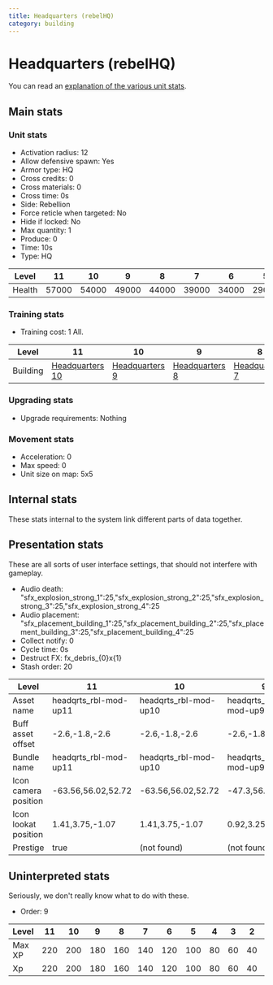 ```yaml
---
title: Headquarters (rebelHQ)
category: building
---
```


# Headquarters (rebelHQ)

You can read an [explanation  of the various unit stats](unitexplained.md).

## Main stats

### Unit stats

  * Activation radius: 12
  * Allow defensive spawn: Yes
  * Armor type: HQ
  * Cross credits: 0
  * Cross materials: 0
  * Cross time: 0s
  * Side: Rebellion
  * Force reticle when targeted: No
  * Hide if locked: No
  * Max quantity: 1
  * Produce: 0
  * Time: 10s
  * Type: HQ

|Level |11   |10   |9    |8    |7    |6    |5    |4    |3    |2    |1    |
|------|-----|-----|-----|-----|-----|-----|-----|-----|-----|-----|-----|
|Health|57000|54000|49000|44000|39000|34000|29000|24000|18000|15000|10000|


### Training stats

  * Training cost: 1 All.

|Level   |11                             |10                            |9                             |8                             |7                             |6                             |5                             |4                             |3                             |2                             |1   |
|--------|-------------------------------|------------------------------|------------------------------|------------------------------|------------------------------|------------------------------|------------------------------|------------------------------|------------------------------|------------------------------|----|
|Building|[Headquarters 10](rebelHQ.html)|[Headquarters 9](rebelHQ.html)|[Headquarters 8](rebelHQ.html)|[Headquarters 7](rebelHQ.html)|[Headquarters 6](rebelHQ.html)|[Headquarters 5](rebelHQ.html)|[Headquarters 4](rebelHQ.html)|[Headquarters 3](rebelHQ.html)|[Headquarters 2](rebelHQ.html)|[Headquarters 1](rebelHQ.html)|None|


### Upgrading stats

  * Upgrade requirements: Nothing

### Movement stats

  * Acceleration: 0
  * Max speed: 0
  * Unit size on map: 5x5

## Internal stats

These stats internal to the system link different parts of data together.


## Presentation stats

These are all sorts of user interface settings, that should not interfere with gameplay.

  * Audio death: "sfx_explosion_strong_1":25,"sfx_explosion_strong_2":25,"sfx_explosion_strong_3":25,"sfx_explosion_strong_4":25
  * Audio placement: "sfx_placement_building_1":25,"sfx_placement_building_2":25,"sfx_placement_building_3":25,"sfx_placement_building_4":25
  * Collect notify: 0
  * Cycle time: 0s
  * Destruct FX: fx_debris_{0}x{1}
  * Stash order: 20

|Level               |11                   |10                   |9                   |8                   |7                   |6                   |5                   |4                   |3                   |2                   |1                   |
|--------------------|---------------------|---------------------|--------------------|--------------------|--------------------|--------------------|--------------------|--------------------|--------------------|--------------------|--------------------|
|Asset name          |headqrts_rbl-mod-up11|headqrts_rbl-mod-up10|headqrts_rbl-mod-up9|headqrts_rbl-mod-up8|headqrts_rbl-mod-up7|headqrts_rbl-mod-up6|headqrts_rbl-mod-up5|headqrts_rbl-mod-up4|headqrts_rbl-mod-up3|headqrts_rbl-mod-up2|headqrts_rbl-mod-up1|
|Buff asset offset   |-2.6,-1.8,-2.6       |-2.6,-1.8,-2.6       |-2.6,-1.8,-2.6      |-2.6,-1.8,-2.6      |-2,-2.2,-2          |-1.6,-2.4,-1.6      |-1.6,-2.4,-1.6      |-1,-3.6,-1.6        |-0.8,-3.6,-1.2      |-0.8,-3.6,-1.2      |-0.8,-3.6,-1.2      |
|Bundle name         |headqrts_rbl-mod-up11|headqrts_rbl-mod-up10|headqrts_rbl-mod-up9|headqrts_rbl-mod-up8|headqrts_rbl-mod-up7|headqrts_rbl-mod-up6|headqrts_rbl-mod-up5|headqrts_rbl-mod-up4|headqrts_rbl-mod-up3|headqrts_rbl-mod-up2|headqrts_rbl-mod-up1|
|Icon camera position|-63.56,56.02,52.72   |-63.56,56.02,52.72   |-47.3,56.62,73.93   |-43.3,52.33,69.44   |-43.61,51.45,69.84  |-43.61,51.45,69.84  |-43.61,51.45,69.84  |-43.61,51.45,69.84  |-43.61,51.45,69.84  |-43.61,51.45,69.84  |-43.61,51.45,69.84  |
|Icon lookat position|1.41,3.75,-1.07      |1.41,3.75,-1.07      |0.92,3.25,-1.29     |1.54,2.64,-0.59     |1.23,1.76,-0.19     |1.23,1.76,-0.19     |1.23,1.76,-0.19     |1.23,1.76,-0.19     |1.23,1.76,-0.19     |1.23,1.76,-0.19     |1.23,1.76,-0.19     |
|Prestige            |true                 |(not found)          |(not found)         |(not found)         |(not found)         |(not found)         |(not found)         |(not found)         |(not found)         |(not found)         |(not found)         |


## Uninterpreted stats

Seriously, we don't really know what to do with these.

  * Order: 9

|Level |11 |10 |9  |8  |7  |6  |5  |4 |3 |2 |1 |
|------|---|---|---|---|---|---|---|--|--|--|--|
|Max XP|220|200|180|160|140|120|100|80|60|40|20|
|Xp    |220|200|180|160|140|120|100|80|60|40|20|


